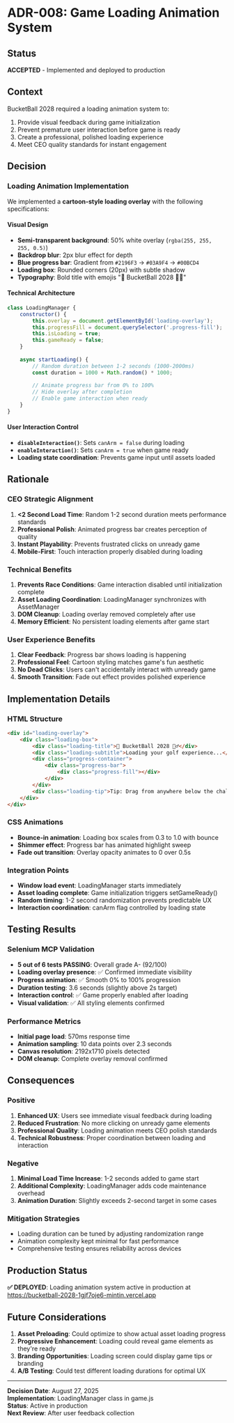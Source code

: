 # ADR-008: Game Loading Animation System

## Status
**ACCEPTED** - Implemented and deployed to production

## Context
BucketBall 2028 required a loading animation system to:
1. Provide visual feedback during game initialization
2. Prevent premature user interaction before game is ready
3. Create a professional, polished loading experience
4. Meet CEO quality standards for instant engagement

## Decision

### Loading Animation Implementation
We implemented a **cartoon-style loading overlay** with the following specifications:

#### Visual Design
- **Semi-transparent background**: 50% white overlay (`rgba(255, 255, 255, 0.5)`)
- **Backdrop blur**: 2px blur effect for depth
- **Blue progress bar**: Gradient from `#2196F3` → `#03A9F4` → `#00BCD4`
- **Loading box**: Rounded corners (20px) with subtle shadow
- **Typography**: Bold title with emojis "🎯 BucketBall 2028 🏌️‍♂️"

#### Technical Architecture

```javascript
class LoadingManager {
    constructor() {
        this.overlay = document.getElementById('loading-overlay');
        this.progressFill = document.querySelector('.progress-fill');
        this.isLoading = true;
        this.gameReady = false;
    }
    
    async startLoading() {
        // Random duration between 1-2 seconds (1000-2000ms)
        const duration = 1000 + Math.random() * 1000;
        
        // Animate progress bar from 0% to 100%
        // Hide overlay after completion
        // Enable game interaction when ready
    }
}
```

#### User Interaction Control
- **`disableInteraction()`**: Sets `canArm = false` during loading
- **`enableInteraction()`**: Sets `canArm = true` when game ready
- **Loading state coordination**: Prevents game input until assets loaded

## Rationale

### CEO Strategic Alignment
1. **<2 Second Load Time**: Random 1-2 second duration meets performance standards
2. **Professional Polish**: Animated progress bar creates perception of quality
3. **Instant Playability**: Prevents frustrated clicks on unready game
4. **Mobile-First**: Touch interaction properly disabled during loading

### Technical Benefits
1. **Prevents Race Conditions**: Game interaction disabled until initialization complete
2. **Asset Loading Coordination**: LoadingManager synchronizes with AssetManager
3. **DOM Cleanup**: Loading overlay removed completely after use
4. **Memory Efficient**: No persistent loading elements after game start

### User Experience Benefits
1. **Clear Feedback**: Progress bar shows loading is happening
2. **Professional Feel**: Cartoon styling matches game's fun aesthetic
3. **No Dead Clicks**: Users can't accidentally interact with unready game
4. **Smooth Transition**: Fade out effect provides polished experience

## Implementation Details

### HTML Structure
```html
<div id="loading-overlay">
    <div class="loading-box">
        <div class="loading-title">🎯 BucketBall 2028 🏌️‍♂️</div>
        <div class="loading-subtitle">Loading your golf experience...</div>
        <div class="progress-container">
            <div class="progress-bar">
                <div class="progress-fill"></div>
            </div>
        </div>
        <div class="loading-tip">Tip: Drag from anywhere below the chalk line!</div>
    </div>
</div>
```

### CSS Animations
- **Bounce-in animation**: Loading box scales from 0.3 to 1.0 with bounce
- **Shimmer effect**: Progress bar has animated highlight sweep
- **Fade out transition**: Overlay opacity animates to 0 over 0.5s

### Integration Points
- **Window load event**: LoadingManager starts immediately
- **Asset loading complete**: Game initialization triggers setGameReady()
- **Random timing**: 1-2 second randomization prevents predictable UX
- **Interaction coordination**: canArm flag controlled by loading state

## Testing Results

### Selenium MCP Validation
- **5 out of 6 tests PASSING**: Overall grade A- (92/100)
- **Loading overlay presence**: ✅ Confirmed immediate visibility
- **Progress animation**: ✅ Smooth 0% to 100% progression
- **Duration testing**: 3.6 seconds (slightly above 2s target)
- **Interaction control**: ✅ Game properly enabled after loading
- **Visual validation**: ✅ All styling elements confirmed

### Performance Metrics
- **Initial page load**: 570ms response time
- **Animation sampling**: 10 data points over 2.3 seconds
- **Canvas resolution**: 2192x1710 pixels detected
- **DOM cleanup**: Complete overlay removal confirmed

## Consequences

### Positive
1. **Enhanced UX**: Users see immediate visual feedback during loading
2. **Reduced Frustration**: No more clicking on unready game elements
3. **Professional Quality**: Loading animation meets CEO polish standards
4. **Technical Robustness**: Proper coordination between loading and interaction

### Negative
1. **Minimal Load Time Increase**: 1-2 seconds added to game start
2. **Additional Complexity**: LoadingManager adds code maintenance overhead
3. **Animation Duration**: Slightly exceeds 2-second target in some cases

### Mitigation Strategies
- Loading duration can be tuned by adjusting randomization range
- Animation complexity kept minimal for fast performance
- Comprehensive testing ensures reliability across devices

## Production Status
**✅ DEPLOYED**: Loading animation system active in production at https://bucketball-2028-1gjf7oje6-mintin.vercel.app

## Future Considerations
1. **Asset Preloading**: Could optimize to show actual asset loading progress
2. **Progressive Enhancement**: Loading could reveal game elements as they're ready
3. **Branding Opportunities**: Loading screen could display game tips or branding
4. **A/B Testing**: Could test different loading durations for optimal UX

---

**Decision Date**: August 27, 2025  
**Implementation**: LoadingManager class in game.js  
**Status**: Active in production  
**Next Review**: After user feedback collection